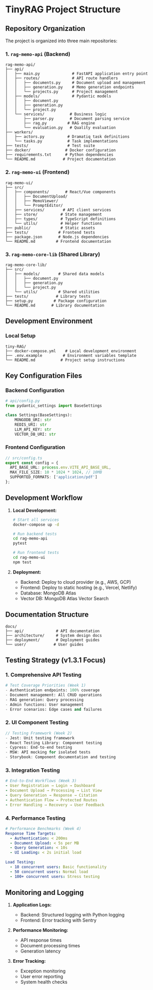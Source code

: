 # TinyRAG Project Structure

## Repository Organization

The project is organized into three main repositories:

### 1. `rag-memo-api` (Backend)
```
rag-memo-api/
├── api/
│   ├── main.py              # FastAPI application entry point
│   ├── routes/              # API route handlers
│   │   ├── documents.py     # Document upload and management
│   │   ├── generation.py    # Memo generation endpoints
│   │   └── projects.py      # Project management
│   ├── models/              # Pydantic models
│   │   ├── document.py
│   │   ├── generation.py
│   │   └── project.py
│   └── services/           # Business logic
│       ├── parser.py       # Document parsing service
│       ├── rag.py         # RAG engine
│       └── evaluation.py   # Quality evaluation
├── workers/
│   ├── actors.py          # Dramatiq task definitions
│   └── tasks.py           # Task implementations
├── tests/                 # Test suite
├── docker/               # Docker configuration
├── requirements.txt      # Python dependencies
└── README.md            # Project documentation
```

### 2. `rag-memo-ui` (Frontend)
```
rag-memo-ui/
├── src/
│   ├── components/       # React/Vue components
│   │   ├── DocumentUpload/
│   │   ├── MemoViewer/
│   │   └── PromptEditor/
│   ├── services/        # API client services
│   ├── store/          # State management
│   ├── types/          # TypeScript definitions
│   └── utils/          # Helper functions
├── public/             # Static assets
├── tests/             # Frontend tests
├── package.json       # Node.js dependencies
└── README.md         # Frontend documentation
```

### 3. `rag-memo-core-lib` (Shared Library)
```
rag-memo-core-lib/
├── src/
│   ├── models/        # Shared data models
│   │   ├── document.py
│   │   ├── generation.py
│   │   └── project.py
│   └── utils/         # Shared utilities
├── tests/            # Library tests
├── setup.py         # Package configuration
└── README.md       # Library documentation
```

## Development Environment

### Local Setup
```
tiny-RAG/
├── docker-compose.yml    # Local development environment
├── .env.example         # Environment variables template
└── README.md           # Project setup instructions
```

## Key Configuration Files

### Backend Configuration
```python
# api/config.py
from pydantic_settings import BaseSettings

class Settings(BaseSettings):
    MONGODB_URI: str
    REDIS_URI: str
    LLM_API_KEY: str
    VECTOR_DB_URI: str
```

### Frontend Configuration
```typescript
// src/config.ts
export const config = {
  API_BASE_URL: process.env.VITE_API_BASE_URL,
  MAX_FILE_SIZE: 10 * 1024 * 1024, // 10MB
  SUPPORTED_FORMATS: ['application/pdf']
};
```

## Development Workflow

1. **Local Development:**
   ```bash
   # Start all services
   docker-compose up -d
   
   # Run backend tests
   cd rag-memo-api
   pytest
   
   # Run frontend tests
   cd rag-memo-ui
   npm test
   ```

2. **Deployment:**
   - Backend: Deploy to cloud provider (e.g., AWS, GCP)
   - Frontend: Deploy to static hosting (e.g., Vercel, Netlify)
   - Database: MongoDB Atlas
   - Vector DB: MongoDB Atlas Vector Search

## Documentation Structure

```
docs/
├── api/              # API documentation
├── architecture/     # System design docs
├── deployment/       # Deployment guides
└── user/            # User guides
```

## Testing Strategy (v1.3.1 Focus)

### 1. Comprehensive API Testing
```python
# Test Coverage Priorities (Week 1)
- Authentication endpoints: 100% coverage
- Document management: All CRUD operations
- RAG generation: Query processing
- Admin functions: User management
- Error scenarios: Edge cases and failures
```

### 2. UI Component Testing
```typescript
// Testing Framework (Week 2)
- Jest: Unit testing framework
- React Testing Library: Component testing
- Cypress: End-to-end testing
- MSW: API mocking for isolated tests
- Storybook: Component documentation and testing
```

### 3. Integration Testing
```yaml
# End-to-End Workflows (Week 3)
- User Registration → Login → Dashboard
- Document Upload → Processing → List View
- Query Generation → Response → Citation
- Authentication Flow → Protected Routes
- Error Handling → Recovery → User Feedback
```

### 4. Performance Testing
```yaml
# Performance Benchmarks (Week 4)
Response Time Targets:
  - Authentication: < 200ms
  - Document Upload: < 5s per MB
  - Query Generation: < 10s
  - UI Loading: < 2s initial load
  
Load Testing:
  - 10 concurrent users: Basic functionality
  - 50 concurrent users: Normal load
  - 100+ concurrent users: Stress testing
```

## Monitoring and Logging

1. **Application Logs:**
   - Backend: Structured logging with Python logging
   - Frontend: Error tracking with Sentry

2. **Performance Monitoring:**
   - API response times
   - Document processing times
   - Generation latency

3. **Error Tracking:**
   - Exception monitoring
   - User error reporting
   - System health checks 